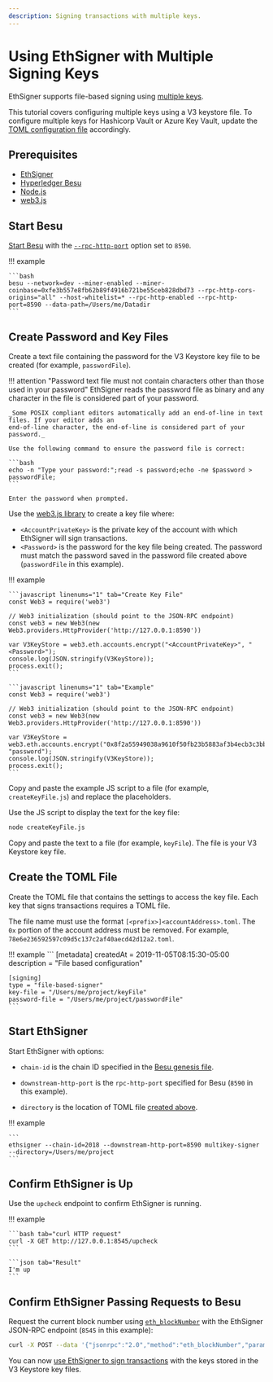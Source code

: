 ```yaml
---
description: Signing transactions with multiple keys.
---
```


# Using EthSigner with Multiple Signing Keys

EthSigner supports file-based signing using [multiple keys](../Concepts/Multiple-Key-Files.md).

This tutorial covers configuring multiple keys using a V3 keystore file. To configure multiple keys for Hashicorp Vault or Azure Key Vault, update the [TOML configuration file](../Reference/Multikey-Parameters.md) accordingly.

## Prerequisites

* [EthSigner](../HowTo/Get-Started/Install-Binaries.md)
* [Hyperledger Besu](https://besu.hyperledger.org/en/stable/HowTo/Get-Started/Install-Binaries/)
* [Node.js](https://nodejs.org/en/download/)
* [web3.js](https://github.com/ethereum/web3.js/)

## Start Besu

[Start Besu](https://besu.hyperledger.org/en/stable/HowTo/Get-Started/Starting-node/) with the
[`--rpc-http-port`](https://besu.hyperledger.org/en/stable/Reference/CLI/CLI-Syntax/#rpc-http-port)
option set to `8590`.

!!! example

    ```bash
    besu --network=dev --miner-enabled --miner-coinbase=0xfe3b557e8fb62b89f4916b721be55ceb828dbd73 --rpc-http-cors-origins="all" --host-whitelist=* --rpc-http-enabled --rpc-http-port=8590 --data-path=/Users/me/Datadir
    ```
## Create Password and Key Files

Create a text file containing the password for the V3 Keystore key file to be created (for example, `passwordFile`).

!!! attention "Password text file must not contain characters other than those used in your password"
    EthSigner reads the password file as binary and any character in the file is considered part
    of your password.

    _Some POSIX compliant editors automatically add an end-of-line in text files. If your editor adds an
    end-of-line character, the end-of-line is considered part of your password._

    Use the following command to ensure the password file is correct:

    ```bash
    echo -n "Type your password:";read -s password;echo -ne $password > passwordFile;
    ```

    Enter the password when prompted.

Use the [web3.js library](https://github.com/ethereum/web3.js/) to create a key file where:

* `<AccountPrivateKey>` is the private key of the account with which EthSigner will sign transactions.
* `<Password>` is the password for the key file being created. The password must match the password saved in the
   password file created above (`passwordFile` in this example).

!!! example

    ```javascript linenums="1" tab="Create Key File"
    const Web3 = require('web3')

    // Web3 initialization (should point to the JSON-RPC endpoint)
    const web3 = new Web3(new Web3.providers.HttpProvider('http://127.0.0.1:8590'))

    var V3KeyStore = web3.eth.accounts.encrypt("<AccountPrivateKey>", "<Password>");
    console.log(JSON.stringify(V3KeyStore));
    process.exit();
    ```

    ```javascript linenums="1" tab="Example"
    const Web3 = require('web3')

    // Web3 initialization (should point to the JSON-RPC endpoint)
    const web3 = new Web3(new Web3.providers.HttpProvider('http://127.0.0.1:8590'))

    var V3KeyStore = web3.eth.accounts.encrypt("0x8f2a55949038a9610f50fb23b5883af3b4ecb3c3bb792cbcefbd1542c692be63", "password");
    console.log(JSON.stringify(V3KeyStore));
    process.exit();
    ```

Copy and paste the example JS script to a file (for example, `createKeyFile.js`) and replace the placeholders.

Use the JS script to display the text for the key file:

```bash
node createKeyFile.js
```

Copy and paste the text to a file (for example, `keyFile`). The file is your V3 Keystore key file.


## Create the TOML File

Create the TOML file that contains the settings to access the key file. Each key that signs transactions requires a TOML file.

The file name must use the format `[<prefix>]<accountAddress>.toml`. The `0x` portion of the account address must be removed.
For example, `78e6e236592597c09d5c137c2af40aecd42d12a2.toml`.

!!! example
    ```
    [metadata]
    createdAt = 2019-11-05T08:15:30-05:00
    description = "File based configuration"

    [signing]
    type = "file-based-signer"
    key-file = "/Users/me/project/keyFile"
    password-file = "/Users/me/project/passwordFile"
    ```

## Start EthSigner

Start EthSigner with options:

* `chain-id` is the chain ID specified in the [Besu genesis file](https://besu.hyperledger.org/en/stable/Reference/Config-Items/).

* `downstream-http-port` is the `rpc-http-port` specified for Besu (`8590` in this example).

* `directory` is the location of TOML file [created above](#create-the-toml-file).

!!! example

    ```
    ethsigner --chain-id=2018 --downstream-http-port=8590 multikey-signer --directory=/Users/me/project
    ```

## Confirm EthSigner is Up

Use the `upcheck` endpoint to confirm EthSigner is running.

!!! example

    ```bash tab="curl HTTP request"
    curl -X GET http://127.0.0.1:8545/upcheck
    ```

    ```json tab="Result"
    I'm up
    ```

## Confirm EthSigner Passing Requests to Besu

Request the current block number using [`eth_blockNumber`](https://besu.hyperledger.org/en/stable/Reference/API-Methods/#eth_blocknumber)
with the EthSigner JSON-RPC endpoint (`8545` in this example):

```bash
curl -X POST --data '{"jsonrpc":"2.0","method":"eth_blockNumber","params":[],"id":51}' http://127.0.0.1:8545
```

You can now [use EthSigner to sign transactions](../HowTo/Transactions/Make-Transactions.md) with
the keys stored in the V3 Keystore key files.
